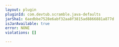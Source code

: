 ```yaml
---
layout: plugin
pluginId: com.devtub.scramble.java-defaults
jarSha1: 6aedbbe7528e6abf32aa8f3815ad8866881a877d
isJarAvailable: true
error: NONE
violations: []

---
```

